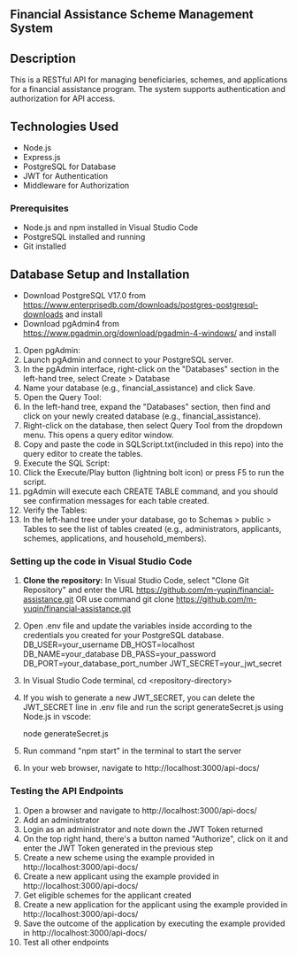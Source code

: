 ## Financial Assistance Scheme Management System

## Description
This is a RESTful API for managing beneficiaries, schemes, and applications for a financial assistance program. The system supports authentication and authorization for API access.

## Technologies Used
- Node.js
- Express.js
- PostgreSQL for Database
- JWT for Authentication
- Middleware for Authorization

### Prerequisites
- Node.js and npm installed in Visual Studio Code
- PostgreSQL installed and running
- Git installed

## Database Setup and Installation
- Download PostgreSQL V17.0 from https://www.enterprisedb.com/downloads/postgres-postgresql-downloads and install
- Download pgAdmin4 from https://www.pgadmin.org/download/pgadmin-4-windows/ and install
1)	Open pgAdmin:
2)	Launch pgAdmin and connect to your PostgreSQL server.
3)	In the pgAdmin interface, right-click on the "Databases" section in the left-hand tree, select Create > Database
5)	Name your database (e.g., financial_assistance) and click Save.
6)	Open the Query Tool:
7)	In the left-hand tree, expand the "Databases" section, then find and click on your newly created database (e.g., financial_assistance).
8)	Right-click on the database, then select Query Tool from the dropdown menu. This opens a query editor window.
9)	Copy and paste the code in SQLScript.txt(included in this repo) into the query editor to create the tables.
12)	Execute the SQL Script:
13)	Click the Execute/Play button (lightning bolt icon) or press F5 to run the script.
14)	pgAdmin will execute each CREATE TABLE command, and you should see confirmation messages for each table created.
15)	Verify the Tables:
16)	In the left-hand tree under your database, go to Schemas > public > Tables to see the list of tables created (e.g., administrators, applicants, schemes, applications, and household_members).

### Setting up the code in Visual Studio Code

1. **Clone the repository:**
   In Visual Studio Code, select "Clone Git Repository" and enter the URL https://github.com/m-yuqin/financial-assistance.git
   OR use command git clone https://github.com/m-yuqin/financial-assistance.git
2. Open .env file and update the variables inside according to the credentials you created for your PostgreSQL database.
   DB_USER=your_username
   DB_HOST=localhost
   DB_NAME=your_database
   DB_PASS=your_password
   DB_PORT=your_database_port_number
   JWT_SECRET=your_jwt_secret

4. In Visual Studio Code terminal, cd \<repository-directory\>
5. If you wish to generate a new JWT_SECRET, you can delete the JWT_SECRET line in .env file and run the script generateSecret.js using Node.js in vscode:
    
    node generateSecret.js

6. Run command "npm start" in the terminal to start the server
7. In your web browser, navigate to http://localhost:3000/api-docs/

### Testing the API Endpoints
1. Open a browser and navigate to http://localhost:3000/api-docs/
2. Add an administrator
3. Login as an administrator and note down the JWT Token returned
4. On the top right hand, there's a button named "Authorize", click on it and enter the JWT Token generated in the previous step
5. Create a new scheme using the example provided in http://localhost:3000/api-docs/
6. Create a new applicant using the example provided in http://localhost:3000/api-docs/
7. Get eligible schemes for the applicant created
8. Create a new application for the applicant using the example provided in http://localhost:3000/api-docs/
9. Save the outcome of the application by executing the example provided in http://localhost:3000/api-docs/
10. Test all other endpoints
